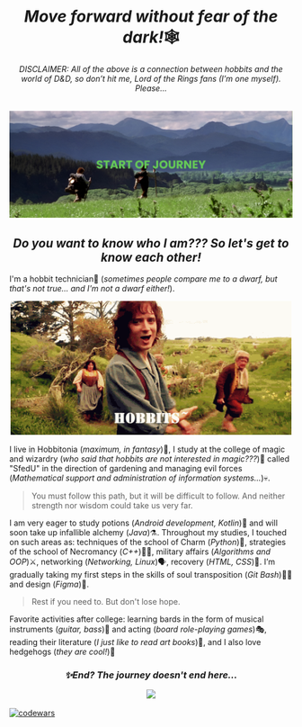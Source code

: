 


<h1 align="center"><i>Move forward without fear of the dark!</i>🕸️</h1>

<h6 align="center"><i>DISCLAIMER: All of the above is a connection between hobbits and the world of D&D, so don’t hit me, Lord of the Rings fans (I’m one myself). Please...</i></h6>

<div align="center">
   <img src="/banners.png"/>
</div>


<h2 align="center"> <i>Do you want to know who I am??? So let's get to know each other!</i> </h2>


I'm a hobbit technician🔧 (<i>sometimes people compare me to a dwarf, but that's not true... and I'm not a dwarf either!</i>).

<div align="center">
   <img src="/hobbits.gif" width="500"/>
</div>

I live in Hobbitonia (<i>maximum, in fantasy</i>)🌄, I study at the college of magic and wizardry (<i>who said that hobbits are not interested in magic???</i>)🔮 called "SfedU" in the direction of gardening and managing evil forces (<i>Mathematical support and administration of information systems...</i>)💀.

>You must follow this path, but it will be difficult to follow. And neither strength nor wisdom could take us very far.

I am very eager to study potions (<i>Android development, Kotlin</i>)🧪 and will soon take up infallible alchemy (<i>Java</i>)⚗️. Throughout my studies, I touched on such areas as: techniques of the school of Charm (<i>Python</i>)💙, strategies of the school of Necromancy (<i>C++</i>)🧟‍♀️, military affairs (<i>Algorithms and OOP</i>)⚔️, networking (<i>Networking, Linux</i>)🗣, recovery (<i>HTML, CSS</i>)🌱. I’m gradually taking my first steps in the skills of soul transposition (<i>Git Bash</i>)🧙‍♂️ and design (<i>Figma</i>)🎨.

>Rest if you need to. But don't lose hope.

Favorite activities after college: learning bards in the form of musical instruments (<i>guitar, bass</i>)🎻 and acting (<i>board role-playing games</i>)🎭, reading their literature (<i>I just like to read art books</i>)📖, and I also love hedgehogs (<i>they are cool!</i>)🦔



<h3 align="center"> <i> ✨End? The journey doesn't end here... </i> </h3>

<div align="center">
   <img src="https://i.pinimg.com/originals/01/80/4a/01804a6c7f81e38f90d793089a4e989a.gif" width="500"/>
</div>

   [![codewars](https://www.codewars.com/users/prosto_gus/badges/large)](https://www.codewars.com/users/prosto_gus) 


